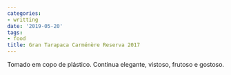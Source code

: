 ```yaml
---
categories:
- writting
date: '2019-05-20'
tags:
- food
title: Gran Tarapaca Carménère Reserva 2017
---
```


Tomado em copo de plástico. Continua elegante, vistoso, frutoso e gostoso.


